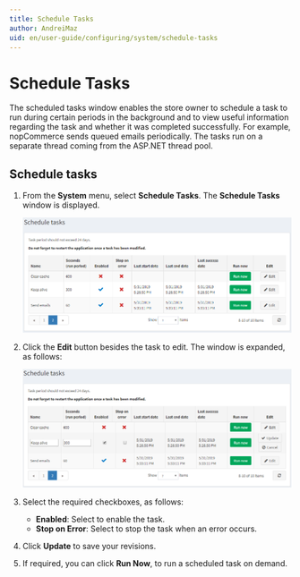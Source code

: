 ```yaml
---
title: Schedule Tasks
author: AndreiMaz
uid: en/user-guide/configuring/system/schedule-tasks
---
```

# Schedule Tasks

The scheduled tasks window enables the store owner to schedule a task to run during certain periods in the background and to view useful information regarding the task and whether it was completed successfully. For example, nopCommerce sends queued emails periodically. The tasks run on a separate thread coming from the ASP.NET thread pool.

## Schedule tasks

1. From the **System** menu, select **Schedule Tasks**. The **Schedule Tasks** window is displayed.

    ![Schedule tasks](_static/schedule-tasks/schedule-tasks.png)
1. Click the **Edit** button besides the task to edit. The window is expanded, as follows:

    ![Schedule tasks - Edit](_static/schedule-tasks/schedule-tasks-edit.png)
1. Select the required checkboxes, as follows:
    * **Enabled**: Select to enable the task.
    * **Stop on Error**: Select to stop the task when an error occurs.
1. Click **Update** to save your revisions.
1. If required, you can click **Run Now**, to run a scheduled task on demand.
